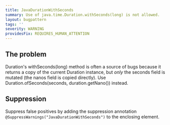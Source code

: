 ```yaml
---
title: JavaDurationWithSeconds
summary: Use of java.time.Duration.withSeconds(long) is not allowed.
layout: bugpattern
tags: ''
severity: WARNING
providesFix: REQUIRES_HUMAN_ATTENTION
---
```


<!--
*** AUTO-GENERATED, DO NOT MODIFY ***
To make changes, edit the @BugPattern annotation or the explanation in docs/bugpattern.
-->

## The problem
Duration's withSeconds(long) method is often a source of bugs because it returns a copy of the current Duration instance, but _only_ the seconds field is mutated (the nanos field is copied directly). Use Duration.ofSeconds(seconds, duration.getNano()) instead.

## Suppression
Suppress false positives by adding the suppression annotation `@SuppressWarnings("JavaDurationWithSeconds")` to the enclosing element.
